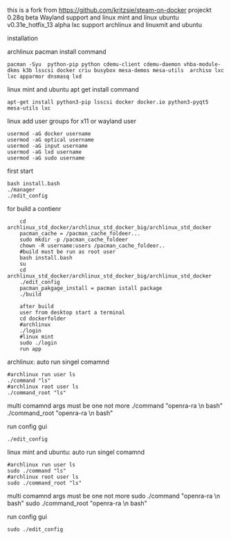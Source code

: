this is a fork from https://github.com/kritzsie/steam-on-docker projeckt
	0.28q beta Wayland support and linux mint and linux ubuntu
	v0.31e_hotfix_13 alpha lxc support archlinux and linuxmit and ubuntu

installation

archlinux pacman install command

	pacman -Syu  python-pip python cdemu-client cdemu-daemon vhba-module-dkms k3b lsscsi docker criu busybox mesa-demos mesa-utils 	archiso lxc  lxc apparmor dnsmasq lxd
		
linux mint and ubuntu apt get install command

	apt-get install python3-pip lsscsi docker docker.io python3-pyqt5 mesa-utils lxc

linux add user groups for x11 or wayland user

	usermod -aG docker username
	usermod -aG optical username
	usermod -aG input username
	usermod -aG lxd username
	usermod -aG sudo username

first start

	bash install.bash
	./manager
	./edit_config
	
for build a contienr

		cd archlinux_std_docker/archlinux_std_docker_big/archlinux_std_docker
		pacman_cache = /pacman_cache_foldeer...
		sudo mkdir -p /pacman_cache_foldeer
		chown -R username:users /pacman_cache_foldeer..
		#build must be run as root user
		bash install.bash
		su
		cd archlinux_std_docker/archlinux_std_docker_big/archlinux_std_docker
		./edit_config
		pacman_pakgage_install = pacman istall package
		./build		

		after build
		user from desktop start a terminal
		cd dockerfolder
		#archlinux
		./login
		#linux mint
		sudo ./login
		run app

archlinux:
auto run
singel comamnd

	#archlinux run user ls
	./command "ls"
	#archlinux root user ls
	./command_root "ls"
	
multi comamnd
args must be one not more
	./command "openra-ra \n bash"
	./command_root "openra-ra \n bash"

run config gui

	./edit_config

linux mint and ubuntu:
auto run
singel comamnd

	#archlinux run user ls
	sudo ./command "ls"
	#archlinux root user ls
	sudo ./command_root "ls"
	
multi comamnd
args must be one not more
	sudo ./command "openra-ra \n bash"
	sudo ./command_root "openra-ra \n bash"

run config gui

	sudo ./edit_config
